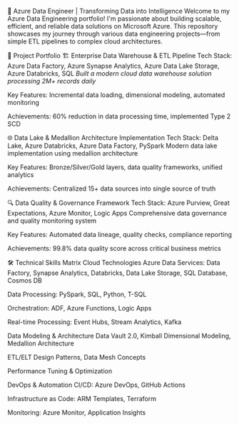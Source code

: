 🚀 Azure Data Engineer | Transforming Data into Intelligence
Welcome to my Azure Data Engineering portfolio! I'm passionate about building scalable, efficient, and reliable data solutions on Microsoft Azure. This repository showcases my journey through various data engineering projects—from simple ETL pipelines to complex cloud architectures.

📂 Project Portfolio
🏗️ Enterprise Data Warehouse & ETL Pipeline
Tech Stack: Azure Data Factory, Azure Synapse Analytics, Azure Data Lake Storage, Azure Databricks, SQL
*Built a modern cloud data warehouse solution processing 2M+ records daily*

Key Features: Incremental data loading, dimensional modeling, automated monitoring

Achievements: 60% reduction in data processing time, implemented Type 2 SCD

🌐 Data Lake & Medallion Architecture Implementation
Tech Stack: Delta Lake, Azure Databricks, Azure Data Factory, PySpark
Modern data lake implementation using medallion architecture

Key Features: Bronze/Silver/Gold layers, data quality frameworks, unified analytics

Achievements: Centralized 15+ data sources into single source of truth

🔍 Data Quality & Governance Framework
Tech Stack: Azure Purview, Great Expectations, Azure Monitor, Logic Apps
Comprehensive data governance and quality monitoring system

Key Features: Automated data lineage, quality checks, compliance reporting

Achievements: 99.8% data quality score across critical business metrics

🛠️ Technical Skills Matrix
Cloud Technologies
Azure Data Services: Data Factory, Synapse Analytics, Databricks, Data Lake Storage, SQL Database, Cosmos DB

Data Processing: PySpark, SQL, Python, T-SQL

Orchestration: ADF, Azure Functions, Logic Apps

Real-time Processing: Event Hubs, Stream Analytics, Kafka

Data Modeling & Architecture
Data Vault 2.0, Kimball Dimensional Modeling, Medallion Architecture

ETL/ELT Design Patterns, Data Mesh Concepts

Performance Tuning & Optimization

DevOps & Automation
CI/CD: Azure DevOps, GitHub Actions

Infrastructure as Code: ARM Templates, Terraform

Monitoring: Azure Monitor, Application Insights
